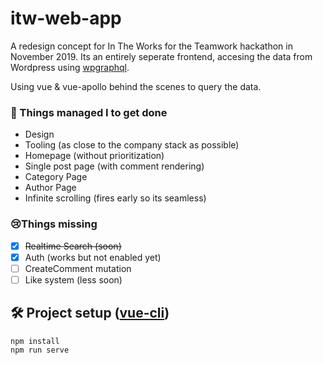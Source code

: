 # itw-web-app

A redesign concept for In The Works for the Teamwork hackathon in November 2019. Its an entirely seperate frontend, accesing the data from Wordpress using [wpgraphql](https://www.wpgraphql.com/).

Using vue & vue-apollo behind the scenes to query the data.

### 🙏 Things managed I to get done
- Design
- Tooling (as close to the company stack as possible)
- Homepage (without prioritization)
- Single post page (with comment rendering)
- Category Page
- Author Page
- Infinite scrolling (fires early so its seamless)

### 😢Things missing
- [x] ~~Realtime Search (soon)~~
- [x] Auth (works but not enabled yet)
- [ ] CreateComment mutation
- [ ] Like system (less soon)

## 🛠 Project setup ([vue-cli](https://cli.vuejs.org/))
```
npm install
npm run serve
```
